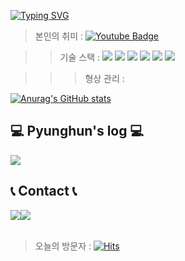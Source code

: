 

[![Typing SVG](https://readme-typing-svg.demolab.com?font=Alkatra&weight=500&size=45&duration=4000&pause=3&color=6994CDEE&center=false&vCenter=false&multiline=true&repeat=true&width=1000&height=100&lines=Welcome+to+Pyunghun's+GitHub!👋)](https://git.io/typing-svg)
 


> 본인의 취미 : [![Youtube Badge](https://img.shields.io/badge/Youtube-ff0000?style=flat-square&logo=youtube&link=https://www.youtube.com/c/kyleschool)](https://www.youtube.com/c/kyleschool)

>	> 기술  스택 :   <img src="https://img.shields.io/badge/java-007396?style=for-the-badge&logo=java&logoColor=white"/>  <img src="https://img.shields.io/badge/html5-E34F26?style=for-the-badge&logo=html5&logoColor=white"/> <img src="https://img.shields.io/badge/css-1572B6?style=for-the-badge&logo=css3&logoColor=white/"> <img src="https://img.shields.io/badge/javascript-F7DF1E?style=for-the-badge&logo=javascript&logoColor=black"/> <img src="https://img.shields.io/badge/oracle-F80000?style=for-the-badge&logo=oracle&logoColor=white"/> <img src="https://img.shields.io/badge/mysql-4479A1?style=for-the-badge&logo=mysql&logoColor=white"/>

>	>	>형상 관리 : 

[![Anurag's GitHub stats](https://github-readme-stats.vercel.app/api?username=pyunghun)](https://github.com/pyunghun/github-readme-stats)


## 💻 Pyunghun's log 💻
 <a href="https://www.notion.so/hammang/20230530_MTVS_2-Server-Dev-d300678702dd49858bc5a305ed6b4fa6">
        <img src="https://img.shields.io/badge/Notion-9999FF?style=for-the-badge&logo=Notion&logoColor=white"> 
  </a>

## 📞 Contact 📞
<div style="display:flex; flex-direction:row;">
    <a href="https://www.instagram.com/___huni__/">
        <img src="https://img.shields.io/badge/Instagram-E4405F?style=for-the-badge&logo=Instagram&logoColor=white"> 
    </a>
    <a href="mailto:pyunghun120@gmail.com">
        <img src="https://img.shields.io/badge/Gmail-EA4335?style=for-the-badge&logo=Gmail&logoColor=white"> 
    </a>
</div><br>

> 오늘의 방문자 : [![Hits](https://hits.seeyoufarm.com/api/count/incr/badge.svg?url=https%3A%2F%2Fgithub.com%2Fpyunghun&count_bg=%2379C83D&title_bg=%23555555&icon=&icon_color=%23E7E7E7&title=hits&edge_flat=false)](https://hits.seeyoufarm.com)  
 
